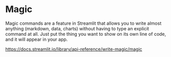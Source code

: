 # Magic
Magic commands are a feature in Streamlit that allows you to write almost anything (markdown, data, charts) without having to type an explicit command at all. Just put the thing you want to show on its own line of code, and it will appear in your app.

https://docs.streamlit.io/library/api-reference/write-magic/magic